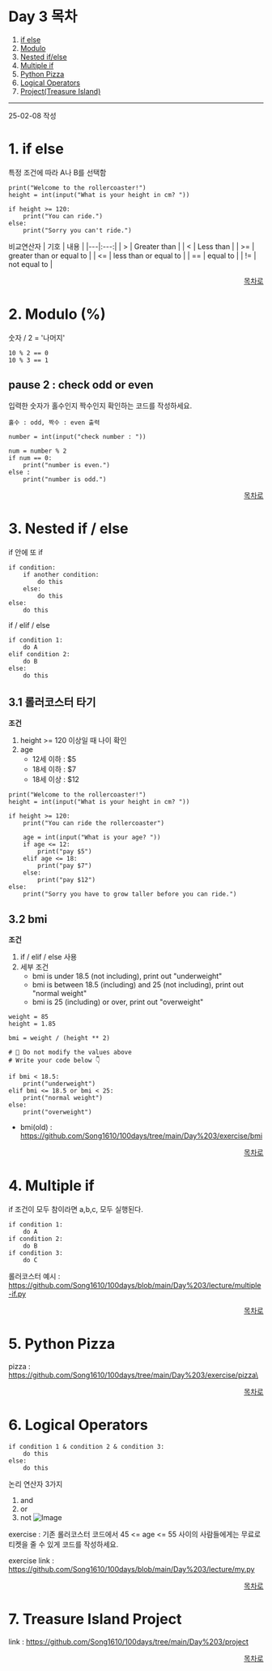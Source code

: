# Day 3 목차
1. [if else](#1-if-else)
2. [Modulo](#2-modulo-)
3. [Nested if/else](#3-nested-if--else)
4. [Multiple if](#4-multiple-if)
5. [Python Pizza](#5-python-pizza)
6. [Logical Operators](#6-logical-operators)
7. [Project(Treasure Island)](#7-treasure-island-project)

---

25-02-08 작성

# 1. if else
특정 조건에 따라 A나 B를 선택함
```
print("Welcome to the rollercoaster!")
height = int(input("What is your height in cm? "))

if height >= 120:
    print("You can ride.")
else:
    print("Sorry you can't ride.")
```

비교연산자
| 기호 | 내용 |
|---|:---:|
| > | Greater than |
| < | Less than |
| >= | greater than or equal to |
| <= | less than or equal to |
| == | equal to |
| != | not equal to |

<div align="right">

[목차로](#day-3-목차)
</div>


# 2. Modulo (%)
숫자 / 2 = '나머지'
```
10 % 2 == 0
10 % 3 == 1
```

## pause 2 : check odd or even
입력한 숫자가 홀수인지 짝수인지 확인하는 코드를 작성하세요.

`홀수 : odd, 짝수 : even 출력`

```
number = int(input("check number : "))

num = number % 2
if num == 0:
    print("number is even.")
else :
    print("number is odd.")
```

<div align="right">

[목차로](#day-3-목차)
</div>

# 3. Nested if / else
if 안에 또 if
```
if condition:
    if another condition:
        do this
    else:
        do this
else:
    do this
```

if / elif / else
```
if condition 1:
    do A
elif condition 2:
    do B
else:
    do this
```

## 3.1 롤러코스터 타기
**조건**
1. height >= 120 이상일 때 나이 확인
2. age
    - 12세 이하 : $5
    - 18세 이하 : $7
    - 18세 이상 : $12

```
print("Welcome to the rollercoaster!")
height = int(input("What is your height in cm? "))

if height >= 120:
    print("You can ride the rollercoaster")

    age = int(input("What is your age? "))
    if age <= 12:
        print("pay $5")
    elif age <= 18:
        print("pay $7")
    else:
        print("pay $12")
else:
    print("Sorry you have to grow taller before you can ride.")
```

## 3.2 bmi
**조건**
1. if / elif / else 사용
2. 세부 조건
    - bmi is under 18.5 (not including), print out "underweight"
    - bmi is between 18.5 (including) and 25 (not including), print out "normal weight"
    - bmi is 25 (including) or over, print out "overweight"
```
weight = 85
height = 1.85

bmi = weight / (height ** 2)

# 🚨 Do not modify the values above
# Write your code below 👇

if bmi < 18.5:
    print("underweight")
elif bmi <= 18.5 or bmi < 25:
    print("normal weight")
else:
    print("overweight")
```
* bmi(old) : https://github.com/Song1610/100days/tree/main/Day%203/exercise/bmi

<div align="right">

[목차로](#day-3-목차)
</div>


# 4. Multiple if
if 조건이 모두 참이라면 a,b,c, 모두 실행된다.
```
if condition 1:
    do A
if condition 2:
    do B
if condition 3:
    do C
```

롤러코스터 예시 : https://github.com/Song1610/100days/blob/main/Day%203/lecture/multiple-if.py

<div align="right">

[목차로](#day-3-목차)
</div>


# 5. Python Pizza
pizza : https://github.com/Song1610/100days/tree/main/Day%203/exercise/pizza\

<div align="right">

[목차로](#day-3-목차)
</div>

# 6. Logical Operators
```
if condition 1 & condition 2 & condition 3:
    do this
else:
    do this
```
논리 연산자 3가지
1. and
2. or
3. not
![Image](https://github.com/user-attachments/assets/de699711-19c6-47bb-80bb-32acfdfec166)

exercise : 기존 롤러코스터 코드에서 45 <= age <= 55 사이의 사람들에게는 무료로 티켓을 줄 수 있게 코드를 작성하세요.

exercise link : https://github.com/Song1610/100days/blob/main/Day%203/lecture/my.py

<div align="right">

[목차로](#day-3-목차)
</div>


# 7. Treasure Island Project
link : https://github.com/Song1610/100days/tree/main/Day%203/project

<div align="right">

[목차로](#day-3-목차)
</div>